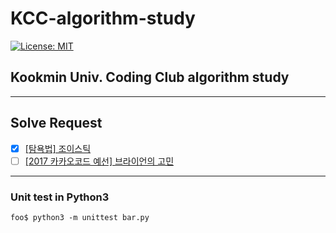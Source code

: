 # KCC-algorithm-study

[![License: MIT](https://img.shields.io/badge/License-MIT-yellow.svg)](https://opensource.org/licenses/MIT)

## Kookmin Univ. Coding Club algorithm study
---
## Solve Request

- [X] [[탐욕법] 조이스틱](https://programmers.co.kr/learn/courses/30/lessons/42860)
- [ ] [[2017 카카오코드 예선] 브라이언의 고민](https://programmers.co.kr/learn/courses/30/lessons/1830)
---
### Unit test in Python3

```console
foo$ python3 -m unittest bar.py
```
